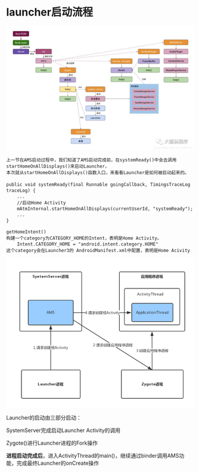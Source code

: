 # launcher启动流程
![image](images/image7.png)

```
上一节在AMS启动过程中，我们知道了AMS启动完成前，在systemReady()中会去调用startHomeOnAllDisplays()来启动Launcher，
本次就从startHomeOnAllDisplays()函数入口，来看看Launcher是如何被启动起来的。

public void systemReady(final Runnable goingCallback, TimingsTraceLog 
traceLog) {
    ...
    //启动Home Activity
    mAtmInternal.startHomeOnAllDisplays(currentUserId, "systemReady");
    ...
}
```

```
getHomeIntent()
构建一个category为CATEGORY_HOME的Intent，表明是Home Activity。
    Intent.CATEGORY_HOME = "android.intent.category.HOME"
这个category会在Launcher3的 AndroidManifest.xml中配置，表明是Home Acivity
```


![image](images/image8.png)





Launcher的启动由三部分启动：

SystemServer完成启动Launcher Activity的调用

Zygote()进行Launcher进程的Fork操作

**进程启动完成后**，进入ActivityThread的main()，继续通过binder调用AMS功能，完成最终Launcher的onCreate操作

